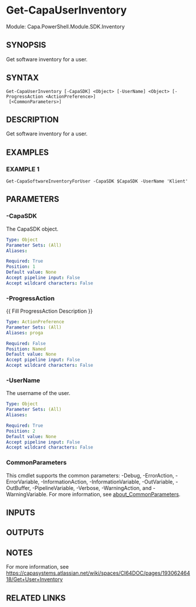 # Get-CapaUserInventory

Module: Capa.PowerShell.Module.SDK.Inventory

## SYNOPSIS
Get software inventory for a user.

## SYNTAX

```
Get-CapaUserInventory [-CapaSDK] <Object> [-UserName] <Object> [-ProgressAction <ActionPreference>]
 [<CommonParameters>]
```

## DESCRIPTION
Get software inventory for a user.

## EXAMPLES

### EXAMPLE 1
```
Get-CapaSoftwareInventoryForUser -CapaSDK $CapaSDK -UserName 'Klient'
```

## PARAMETERS

### -CapaSDK
The CapaSDK object.

```yaml
Type: Object
Parameter Sets: (All)
Aliases:

Required: True
Position: 1
Default value: None
Accept pipeline input: False
Accept wildcard characters: False
```

### -ProgressAction
{{ Fill ProgressAction Description }}

```yaml
Type: ActionPreference
Parameter Sets: (All)
Aliases: proga

Required: False
Position: Named
Default value: None
Accept pipeline input: False
Accept wildcard characters: False
```

### -UserName
The username of the user.

```yaml
Type: Object
Parameter Sets: (All)
Aliases:

Required: True
Position: 2
Default value: None
Accept pipeline input: False
Accept wildcard characters: False
```

### CommonParameters
This cmdlet supports the common parameters: -Debug, -ErrorAction, -ErrorVariable, -InformationAction, -InformationVariable, -OutVariable, -OutBuffer, -PipelineVariable, -Verbose, -WarningAction, and -WarningVariable. For more information, see [about_CommonParameters](http://go.microsoft.com/fwlink/?LinkID=113216).

## INPUTS

## OUTPUTS

## NOTES
For more information, see https://capasystems.atlassian.net/wiki/spaces/CI64DOC/pages/19306246418/Get+User+Inventory

## RELATED LINKS
